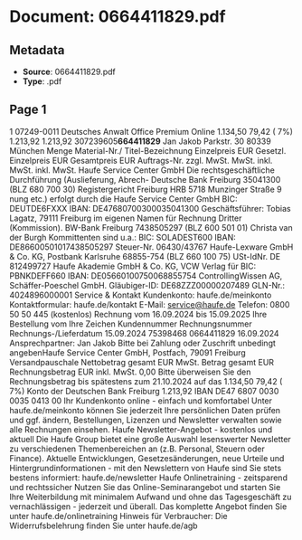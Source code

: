 # Document: 0664411829.pdf

## Metadata
- **Source**: 0664411829.pdf
- **Type**: .pdf

## Page 1

1 07249-0011 Deutsches Anwalt Office Premium  Online  1.134,50     79,42 ( 7%)  1.213,92       1.213,92
307239605**664411829**
Jan Jakob
Parkstr. 30
80339 München
Menge Material-Nr./ Titel-Bezeichnung Einzelpreis EUR Gesetzl. Einzelpreis EUR Gesamtpreis EUR
Auftrags-Nr. zzgl. MwSt. MwSt. inkl. MwSt. inkl. MwSt.
Haufe Service Center GmbH Die rechtsgeschäftliche Durchführung (Auslieferung, Abrech- Deutsche Bank Freiburg 35041300  (BLZ 680 700 30) Registergericht Freiburg HRB 5718
Munzinger Straße 9 nung etc.) erfolgt durch die Haufe Service Center GmbH BIC: DEUTDE6FXXX IBAN: DE47680700300035041300 Geschäftsführer: Tobias Lagatz,
79111 Freiburg im eigenen Namen für Rechnung Dritter (Kommission). BW-Bank Freiburg 7438505297 (BLZ 600 501 01) Christa van der Burgh
Kommittenten sind u.a.: BIC: SOLADEST600 IBAN: DE86600501017438505297
Steuer-Nr. 06430/43767 Haufe-Lexware GmbH & Co. KG, Postbank Karlsruhe 68855-754 (BLZ 660 100 75)
USt-IdNr. DE 812499727 Haufe Akademie GmbH & Co. KG, VCW Verlag für BIC: PBNKDEFF660 IBAN: DE05660100750068855754
ControllingWissen AG, Schäffer-Poeschel GmbH. Gläubiger-ID: DE68ZZZ00000207489 GLN-Nr.: 4024896000001
Service & Kontakt
Kundenkonto: haufe.de/meinkonto
Kontaktformular: haufe.de/kontakt
E-Mail: service@haufe.de
Telefon: 0800 50 50 445 (kostenlos)
Rechnung vom 16.09.2024 bis 15.09.2025
Ihre Bestellung vom Ihre Zeichen Kundennummer Rechnungsnummer Rechnungs-/Lieferdatum
15.09.2024                               75398468  0664411829 16.09.2024
Ansprechpartner: Jan Jakob                     Bitte bei Zahlung oder Zuschrift unbedingt angebenHaufe Service Center GmbH, Postfach, 79091 Freiburg
Versandpauschale
Nettobetrag gesamt EUR MwSt. Betrag gesamt EUR Rechnungsbetrag EUR
inkl. MwSt.             0,00 
Bitte überweisen Sie den Rechnungsbetrag
bis spätestens zum 21.10.2024 auf das
     1.134,50         79,42 ( 7%) Konto der Deutschen Bank Freiburg       1.213,92
IBAN DE47 6807 0030 0035 0413 00
Ihr Kundenkonto online - einfach und komfortabel
Unter haufe.de/meinkonto  können Sie jederzeit Ihre persönlichen Daten prüfen und ggf. ändern, Bestellungen, Lizenzen und Newsletter
verwalten sowie alle Rechnungen  einsehen.
Haufe Newsletter-Angebot - kostenlos und aktuell
Die Haufe Group bietet eine große Auswahl lesenswerter Newsletter zu verschiedenen Themenbereichen an (z.B. Personal, Steuern oder
Finance). Aktuelle Entwicklungen, Gesetzesänderungen, neue Urteile und Hintergrundinformationen - mit den Newslettern von Haufe sind
Sie stets bestens informiert: haufe.de/newsletter
Haufe Onlinetraining - zeitsparend und rechtssicher
Nutzen Sie das Online-Seminarangebot und starten Sie Ihre Weiterbildung mit minimalem Aufwand und ohne das Tagesgeschäft zu
vernachlässigen - jederzeit und  überall. Das komplette Angebot  finden Sie unter haufe.de/onlinetraining
Hinweis für Verbraucher:  Die Widerrufsbelehrung finden Sie unter haufe.de/agb
